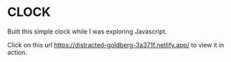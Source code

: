 # CLOCK
Built this simple clock while I was exploring Javascript. 

Click on this url https://distracted-goldberg-3a371f.netlify.app/ to view it in action.
